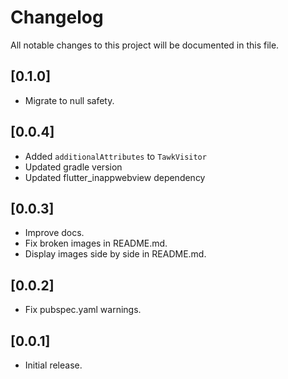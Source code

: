 # Changelog

All notable changes to this project will be documented in this file.

## [0.1.0]

- Migrate to null safety.


## [0.0.4]

- Added `additionalAttributes` to `TawkVisitor`
- Updated gradle version
- Updated flutter_inappwebview dependency

## [0.0.3]

- Improve docs.
- Fix broken images in README.md.
- Display images side by side in README.md.

## [0.0.2]

- Fix pubspec.yaml warnings.

## [0.0.1]

- Initial release.
